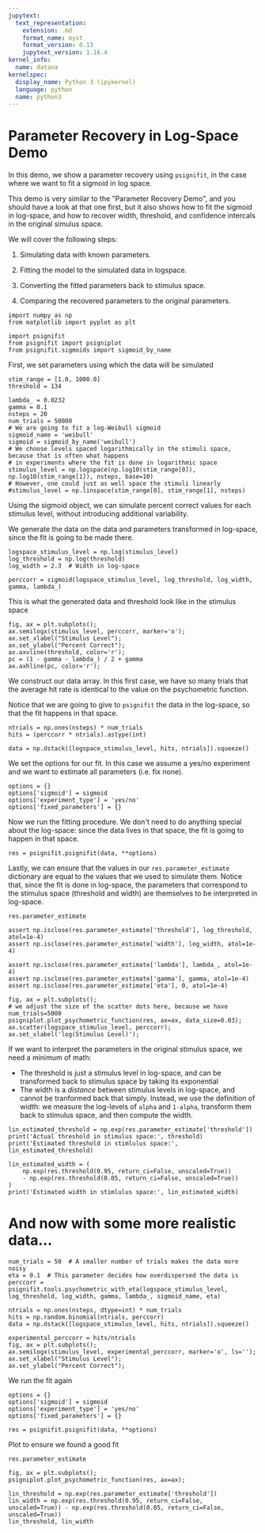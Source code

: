 ```yaml
---
jupytext:
  text_representation:
    extension: .md
    format_name: myst
    format_version: 0.13
    jupytext_version: 1.16.4
kernel_info:
  name: datana
kernelspec:
  display_name: Python 3 (ipykernel)
  language: python
  name: python3
---
```


# Parameter Recovery in Log-Space Demo

In this demo, we show a parameter recovery using `psignifit`, in the case where we want to fit a sigmoid in log space. 

This demo is very similar to the "Parameter Recovery Demo", and you should have a look at that one first, but it also shows how to fit the sigmoid in log-space, and how to recover width, threshold, and confidence intercals in the original simulus space.

We will cover the following steps:

  1. Simulating data with known parameters.
  
  2. Fitting the model to the simulated data in logspace.

  3. Converting the fitted parameters back to stimulus space.
  
  4. Comparing the recovered parameters to the original parameters.


```{code-cell} ipython3
import numpy as np
from matplotlib import pyplot as plt

import psignifit
from psignifit import psigniplot
from psignifit.sigmoids import sigmoid_by_name
```

First, we set parameters using which the data will be simulated

```{code-cell} ipython3
stim_range = [1.0, 1000.0]
threshold = 134

lambda_ = 0.0232
gamma = 0.1
nsteps = 20
num_trials = 50000
# We are going to fit a log-Weibull sigmoid
sigmoid_name = 'weibull'
sigmoid = sigmoid_by_name('weibull')
# We choose levels spaced logarithmically in the stimuli space, because that is often what happens
# in experiments where the fit is done in logarithmic space
stimulus_level = np.logspace(np.log10(stim_range[0]), np.log10(stim_range[1]), nsteps, base=10)
# However, one could just as well space the stimuli linearly
#stimulus_level = np.linspace(stim_range[0], stim_range[1], nsteps)
```

Using the sigmoid object, we can simulate percent correct values for each stimulus level, without introducing 
additional variability.

We generate the data on the data and parameters transformed in log-space, since the fit is going to be made there.

```{code-cell} ipython3
logspace_stimulus_level = np.log(stimulus_level)
log_threshold = np.log(threshold)
log_width = 2.3  # Width in log-space

perccorr = sigmoid(logspace_stimulus_level, log_threshold, log_width, gamma, lambda_)
```

This is what the generated data and threshold look like in the stimulus space

```{code-cell} ipython3
fig, ax = plt.subplots();
ax.semilogx(stimulus_level, perccorr, marker='o');
ax.set_xlabel("Stimulus Level");
ax.set_ylabel("Percent Correct");
ax.axvline(threshold, color='r');
pc = (1 - gamma - lambda_) / 2 + gamma
ax.axhline(pc, color='r');
```

We construct our data array. In this first case, we have so many trials that the average hit rate is identical to the value on the psychometric function.

Notice that we are going to give to `psignifit` the data in the log-space, so that the fit happens in that space.

```{code-cell} ipython3
ntrials = np.ones(nsteps) * num_trials
hits = (perccorr * ntrials).astype(int)

data = np.dstack([logspace_stimulus_level, hits, ntrials]).squeeze()
```

We set the options for our fit. In this case we assume a yes/no experiment and we want to estimate all parameters (i.e. fix none).

```{code-cell} ipython3
options = {}
options['sigmoid'] = sigmoid 
options['experiment_type'] = 'yes/no'
options['fixed_parameters'] = {}
```

Now we run the fitting procedure. We don't need to do anything special about the log-space: since the data lives in that space, the fit is going to happen in that space.

```{code-cell} ipython3
res = psignifit.psignifit(data, **options)
```

Lastly, we can ensure that the values in our `res.parameter_estimate` dictionary are equal to the values that we used to simulate them. Notice that, since the fit is done in log-space, the parameters that correspond to the stimulus space (threshold and width) are themselves to be interpreted in log-space.

```{code-cell} ipython3
res.parameter_estimate
```

```{code-cell} ipython3
assert np.isclose(res.parameter_estimate['threshold'], log_threshold, atol=1e-4)
assert np.isclose(res.parameter_estimate['width'], log_width, atol=1e-4)
```

```{code-cell} ipython3
assert np.isclose(res.parameter_estimate['lambda'], lambda_, atol=1e-4)
assert np.isclose(res.parameter_estimate['gamma'], gamma, atol=1e-4)
assert np.isclose(res.parameter_estimate['eta'], 0, atol=1e-4)
```

```{code-cell} ipython3
fig, ax = plt.subplots();
# we adjust the size of the scatter dots here, because we have num_trials=5000
psigniplot.plot_psychometric_function(res, ax=ax, data_size=0.03);
ax.scatter(logspace_stimulus_level, perccorr);
ax.set_xlabel('log(Stimulus Level)');
```

If we want to interpret the parameters in the original stimulus space, we need a minimum of math:
- The threshold is just a stimulus level in log-space, and can be transformed back to stimulus space by taking its exponential
- The width is a _distance_ between stimulus levels in log-space, and cannot be tranformed back that simply. Instead, we use the definition of width: we measure the log-levels of `alpha` and `1-alpha`, transform them back to stimulus space, and then compute the width.

```{code-cell} ipython3
lin_estimated_threshold = np.exp(res.parameter_estimate['threshold'])
print('Actual threshold in stimulus space:', threshold)
print('Estimated threshold in stimlulus space:', lin_estimated_threshold)
```

```{code-cell} ipython3
lin_estimated_width = (
    np.exp(res.threshold(0.95, return_ci=False, unscaled=True)) 
    - np.exp(res.threshold(0.05, return_ci=False, unscaled=True))
)
print('Estimated width in stimlulus space:', lin_estimated_width)
```
# And now with some more realistic data...

```{code-cell} ipython3
num_trials = 50  # A smaller number of trials makes the data more noisy
eta = 0.1  # This parameter decides how overdispersed the data is
perccorr = psignifit.tools.psychometric_with_eta(logspace_stimulus_level, log_threshold, log_width, gamma, lambda_, sigmoid_name, eta)

ntrials = np.ones(nsteps, dtype=int) * num_trials
hits = np.random.binomial(ntrials, perccorr)
data = np.dstack([logspace_stimulus_level, hits, ntrials]).squeeze()
```

```{code-cell} ipython3
experimental_perccorr = hits/ntrials
fig, ax = plt.subplots();
ax.semilogx(stimulus_level, experimental_perccorr, marker='o', ls='');
ax.set_xlabel("Stimulus Level");
ax.set_ylabel("Percent Correct");
```

We run the fit again

```{code-cell} ipython3
options = {}
options['sigmoid'] = sigmoid 
options['experiment_type'] = 'yes/no'
options['fixed_parameters'] = {}

```

```{code-cell} ipython3
res = psignifit.psignifit(data, **options)
```

Plot to ensure we found a good fit


```{code-cell} ipython3
res.parameter_estimate
```

```{code-cell} ipython3
fig, ax = plt.subplots();
psigniplot.plot_psychometric_function(res, ax=ax);
```

```{code-cell} ipython3
lin_threshold = np.exp(res.parameter_estimate['threshold'])
lin_width = np.exp(res.threshold(0.95, return_ci=False, unscaled=True)) - np.exp(res.threshold(0.05, return_ci=False, unscaled=True))
lin_threshold, lin_width
```
